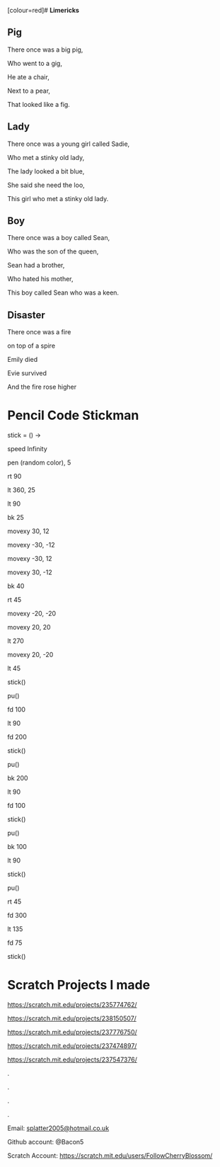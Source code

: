 [colour=red]# **Limericks** 

## Pig
There once was a big pig,

 Who went to a gig,
 
 He ate a chair,
 
 Next to a pear,
 
 That looked like a fig.

## Lady
There once was a young girl called Sadie,

Who met a stinky old lady,

The lady looked a bit blue,

She said she need the loo,

This girl who met a stinky old lady.

## Boy
There once was a boy called Sean,

Who was the son of the queen,

Sean had a brother,

Who hated his mother,

This boy called Sean who was a keen.

## Disaster
There once was a fire

on top of a spire

Emily died

Evie survived

And the fire rose higher


# Pencil Code Stickman 

stick = () ->

  speed Infinity
  
  pen (random color), 5
  
  rt 90
  
  lt 360, 25
  
  lt 90
  
  bk 25
  
  movexy 30, 12
  
  movexy -30, -12
  
  movexy -30, 12
  
  movexy 30, -12
  
  bk 40
  
  rt 45
  
  movexy -20, -20
  
  movexy 20, 20
  
  lt 270
  
  movexy 20, -20
  
  lt 45
  
stick()

pu()

fd 100

lt 90

fd 200

stick()

pu()

bk 200

lt 90

fd 100

stick()

pu()

bk 100

lt 90

stick()

pu()

rt 45

fd 300

lt 135

fd 75

stick()

# Scratch Projects I made

https://scratch.mit.edu/projects/235774762/

https://scratch.mit.edu/projects/238150507/

https://scratch.mit.edu/projects/237776750/

https://scratch.mit.edu/projects/237474897/

https://scratch.mit.edu/projects/237547376/





















.

.

.

.

Email: splatter2005@hotmail.co.uk

Github account: @Bacon5

Scratch Account: https://scratch.mit.edu/users/FollowCherryBlossom/
